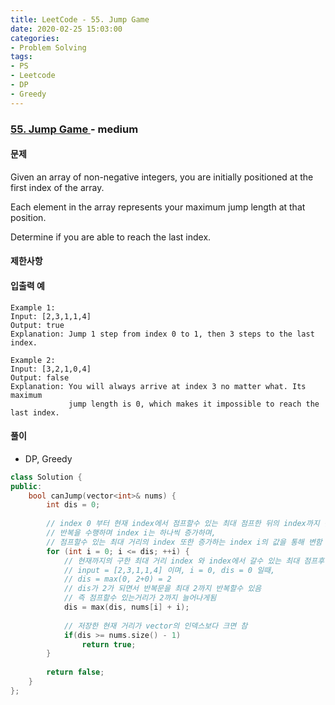 ```yaml
---
title: LeetCode - 55. Jump Game
date: 2020-02-25 15:03:00
categories:
- Problem Solving
tags:
- PS
- Leetcode
- DP
- Greedy
---
```


### [ 55. Jump Game ](https://leetcode.com/problems/jump-game/) - medium

#### 문제

Given an array of non-negative integers, you are initially positioned at the first index of the array.

Each element in the array represents your maximum jump length at that position.

Determine if you are able to reach the last index.

#### 제한사항
  
#### 입출력 예

```
Example 1:
Input: [2,3,1,1,4]
Output: true
Explanation: Jump 1 step from index 0 to 1, then 3 steps to the last index.
```

```
Example 2:
Input: [3,2,1,0,4]
Output: false
Explanation: You will always arrive at index 3 no matter what. Its maximum
             jump length is 0, which makes it impossible to reach the last index.
```

#### 풀이
  - DP, Greedy

```cpp
class Solution {
public:
    bool canJump(vector<int>& nums) {
        int dis = 0;
        
        // index 0 부터 현재 index에서 점프할수 있는 최대 점프한 뒤의 index까지 반복
        // 반복을 수행하며 index i는 하나씩 증가하며,
        // 점프할수 있는 최대 거리의 index 또한 증가하는 index i의 값을 통해 변함
        for (int i = 0; i <= dis; ++i) {
            // 현재까지의 구한 최대 거리 index 와 index에서 갈수 있는 최대 점프후 도착하는 위치의 index를 비교
            // input = [2,3,1,1,4] 이며, i = 0, dis = 0 일때,
            // dis = max(0, 2+0) = 2
            // dis가 2가 되면서 반복문을 최대 2까지 반복할수 있음
            // 즉 점프할수 있는거리가 2까지 늘어나게됨
            dis = max(dis, nums[i] + i);
            
            // 저장한 현재 거리가 vector의 인덱스보다 크면 참
            if(dis >= nums.size() - 1)
                return true;
        }
        
        return false;
    }
};
```
